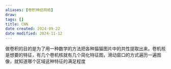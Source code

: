 ```yaml
---
aliases: [卷积神经网络]
draw: 
tags: []
title: CNN
date created: 2024-09-22
date modified: 2024-11-12
---
```


做卷积的目的是为了用一种数学的方法把各种猫猫图片中的共性提取出来。卷机核是想要的特征，有几个卷机核就有几个简化特征图，滑动窗口的方式遍历一遍图像，就知道哪个区域这种特征的满足程度
